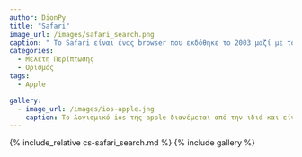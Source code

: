 ```yaml
---
author: DionPy
title: "Safari"
image_url: /images/safari_search.png
caption: " To Safari είναι ένας browser που εκδόθηκε το 2003 μαζί με το λειτουργικό σύστημα της Apple το οποίο και έχει σε όλες τις συσκευές της."
categories:
  - Μελέτη Περίπτωσης
  - Ορισμός
tags:
  - Apple

gallery:
  - image_url: /images/ios-apple.jng
    caption: Το λογισμικό ios της apple διανέμεται από την ιδιά και είναι διαθέσιμο αποκλειστικά μόνο στις συσκευές της iphone,ipad,ipod και apple tv. Η πρώτη κυκλοφορία έγινε το 2007.""
---
```


{% include_relative cs-safari_search.md %}
{% include gallery %}



